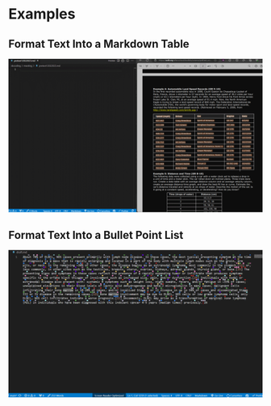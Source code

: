 # Examples

## Format Text Into a Markdown Table

![Format raw text into a markdown table](./examples/table.gif)

## Format Text Into a Bullet Point List

![Format raw text into bullet points](./examples/bullets.gif)
